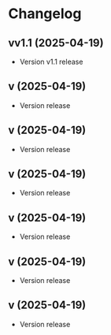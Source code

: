 # Changelog

## vv1.1 (2025-04-19)

- Version v1.1 release

## v (2025-04-19)

- Version  release

## v (2025-04-19)

- Version  release

## v (2025-04-19)

- Version  release

## v (2025-04-19)

- Version  release

## v (2025-04-19)

- Version  release

## v (2025-04-19)

- Version  release
